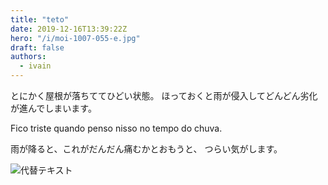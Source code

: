 ```yaml
---
title: "teto"
date: 2019-12-16T13:39:22Z
hero: "/i/moi-1007-055-e.jpg"
draft: false
authors:
  - ivain
---
```


とにかく屋根が落ちててひどい状態。
ほっておくと雨が侵入してどんどん劣化が進んでしまいます。

Fico triste quando penso nisso no tempo do chuva.

雨が降ると、これがだんだん痛むかとおもうと、
つらい気がします。

![代替テキスト](/i/moi-1007-055.jpg) 